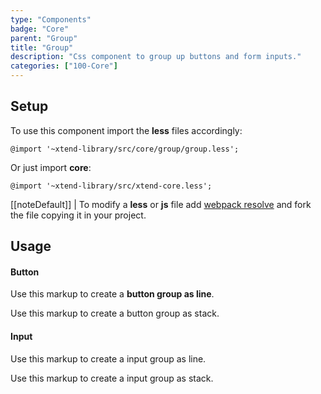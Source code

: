 ```yaml
---
type: "Components"
badge: "Core"
parent: "Group"
title: "Group"
description: "Css component to group up buttons and form inputs."
categories: ["100-Core"]
---
```


## Setup

To use this component import the **less** files accordingly:

```less
@import '~xtend-library/src/core/group/group.less';
```

Or just import **core**:

```less
@import '~xtend-library/src/xtend-core.less';
```

[[noteDefault]]
| To modify a **less** or **js** file add [webpack resolve](/introduction/setup#usage-webpack) and fork the file copying it in your project.

## Usage

#### Button

Use this markup to create a **button group as line**.

<script type="text/plain" class="language-markup">
  <div class="group">

    <button type="button" class="btn btn-default">
      <!-- content -->
    </button>

    <button type="button" class="btn btn-default">
      <!-- content -->
    </button>

  </div>
</script>

<demo>
  <demovanilla src="vanilla/components/group/button-line">
  </demovanilla>
</demo>

Use this markup to create a button group as stack.

<script type="text/plain" class="language-markup">
  <div class="group">

    <div class="group-inner">
      <button type="button" class="btn btn-default">
        <!-- content -->
      </button>
      <button type="button" class="btn btn-default">
        <!-- content -->
      </button>
    </div>

  </div>
</script>

<demo>
  <demovanilla src="vanilla/components/group/button-stack">
  </demovanilla>
</demo>

#### Input

Use this markup to create a input group as line.

<script type="text/plain" class="language-markup">
  <div class="group">

    <div class="group-inner">
      <button type="button" class="btn btn-default">
        <!-- content -->
      </button>
    </div>

    <input type="text" class="form-item">

  </div>
</script>

<demo>
  <demovanilla src="vanilla/components/group/input-line">
  </demovanilla>
</demo>

Use this markup to create a input group as stack.

<script type="text/plain" class="language-markup">
  <div class="group">

    <div class="group-inner">
      <button type="button" class="btn btn-default">
        <!-- content -->
      </button>
      <button type="button" class="btn btn-default">
        <!-- content -->
      </button>
    </div>

    <input type="text" class="form-item">

  </div>
</script>

<demo>
  <demovanilla src="vanilla/components/group/input-stack">
  </demovanilla>
</demo>
